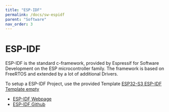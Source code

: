```yaml
---
title: "ESP-IDF"
permalink: /docs/sw-espidf
parent: "Software"
nav_order: 3
---
```


# ESP-IDF

ESP-IDF is the standard c-framework, provided by Espressif for Software Development on the ESP microcontroller family.
The framework is based on FreeRTOS and extended by a lot of additional Drivers.

To setup a ESP-IDF Project, use the provided Template
[ESP32-S3 ESP-IDF Template empty](https://github.com/Juventus-Technikerschule-HF/EduboardV2_SW_ESP32S3_Template_empty)

- [ESP-IDF Webpage](https://docs.espressif.com/projects/esp-idf/en/latest/esp32/versions.html)
- [ESP-IDF Github](https://github.com/espressif/esp-idf)